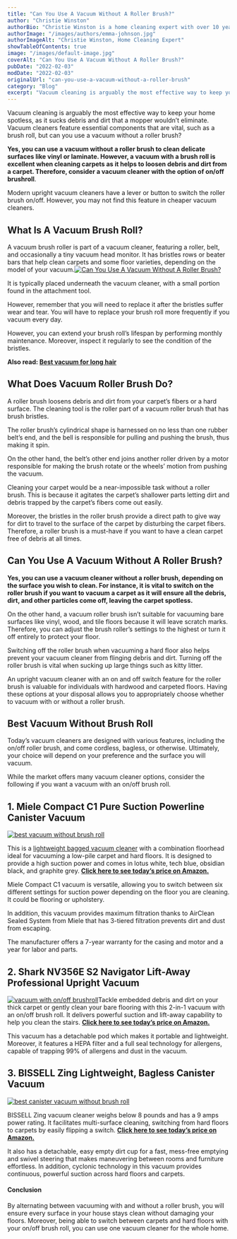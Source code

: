 ```yaml
---
title: "Can You Use A Vacuum Without A Roller Brush?"
author: "Christie Winston"
authorBio: "Christie Winston is a home cleaning expert with over 10 years of experience testing and reviewing vacuum cleaners and cleaning products. She holds certifications in indoor air quality management and specializes in solutions for allergy sufferers. Christie has been featured in publications such as Good Housekeeping, Real Simple, and The Spruce."
authorImage: "/images/authors/emma-johnson.jpg"
authorImageAlt: "Christie Winston, Home Cleaning Expert"
showTableOfContents: true
image: "/images/default-image.jpg"
coverAlt: "Can You Use A Vacuum Without A Roller Brush?"
pubDate: "2022-02-03"
modDate: "2022-02-03"
originalUrl: "can-you-use-a-vacuum-without-a-roller-brush"
category: "Blog"
excerpt: "Vacuum cleaning is arguably the most effective way to keep your home spotless, as it sucks debris and dirt that a mopper wouldn’t eliminate. Vacuum cleaners feature essential components that are vital, such as a brush roll, but can you use a vacuum without a roller brush? Yes, you can use a vacuum without a roller brush to clean delicate surfaces like vinyl &#8230; Read more"
---
```


Vacuum cleaning is arguably the most effective way to keep your home spotless, as it sucks debris and dirt that a mopper wouldn’t eliminate. Vacuum cleaners feature essential components that are vital, such as a brush roll, but can you use a vacuum without a roller brush?

**Yes, you can use a vacuum without a roller brush to clean delicate surfaces like vinyl or laminate. However, a vacuum with a brush roll is excellent when cleaning carpets as it helps to loosen debris and dirt from a carpet. Therefore, consider a vacuum cleaner with the option of on/off brushroll**.

Modern upright vacuum cleaners have a lever or button to switch the roller brush on/off. However, you may not find this feature in cheaper vacuum cleaners.

## **What Is A Vacuum Brush Roll?**

A vacuum brush roller is part of a vacuum cleaner, featuring a roller, belt, and occasionally a tiny vacuum head monitor. It has bristles rows or beater bars that help clean carpets and some floor varieties, depending on the model of your vacuum.[![Can You Use A Vacuum Without A Roller Brush?](images/Can-You-Use-A-Vacuum-Without-A-Roller-Brush.jpg)](https://www.bestofvacuum.com/can-you-use-a-vacuum-without-a-roller-brush/)

It is typically placed underneath the vacuum cleaner, with a small portion found in the attachment tool.

However, remember that you will need to replace it after the bristles suffer wear and tear. You will have to replace your brush roll more frequently if you vacuum every day.

However, you can extend your brush roll’s lifespan by performing monthly maintenance. Moreover, inspect it regularly to see the condition of the bristles.

**Also read: [Best vacuum for long hair](https://www.bestofvacuum.com/best-vacuum-for-long-hair/)**

## **What Does Vacuum Roller Brush Do?**

A roller brush loosens debris and dirt from your carpet’s fibers or a hard surface. The cleaning tool is the roller part of a vacuum roller brush that has brush bristles.

The roller brush’s cylindrical shape is harnessed on no less than one rubber belt’s end, and the bell is responsible for pulling and pushing the brush, thus making it spin.

On the other hand, the belt’s other end joins another roller driven by a motor responsible for making the brush rotate or the wheels’ motion from pushing the vacuum.

Cleaning your carpet would be a near-impossible task without a roller brush. This is because it agitates the carpet’s shallower parts letting dirt and debris trapped by the carpet’s fibers come out easily.

Moreover, the bristles in the roller brush provide a direct path to give way for dirt to travel to the surface of the carpet by disturbing the carpet fibers. Therefore, a roller brush is a must-have if you want to have a clean carpet free of debris at all times.

## **Can You Use A Vacuum Without A Roller Brush?**

**Yes, you can use a vacuum cleaner without a roller brush, depending on the surface you wish to clean. For instance, it is vital to switch on the roller brush if you want to vacuum a carpet as it will ensure all the debris, dirt, and other particles come off, leaving the carpet spotless.**

On the other hand, a vacuum roller brush isn’t suitable for vacuuming bare surfaces like vinyl, wood, and tile floors because it will leave scratch marks. Therefore, you can adjust the brush roller’s settings to the highest or turn it off entirely to protect your floor.

Switching off the roller brush when vacuuming a hard floor also helps prevent your vacuum cleaner from flinging debris and dirt. Turning off the roller brush is vital when sucking up large things such as kitty litter.

An upright vacuum cleaner with an on and off switch feature for the roller brush is valuable for individuals with hardwood and carpeted floors. Having these options at your disposal allows you to appropriately choose whether to vacuum with or without a roller brush.

## Best Vacuum Without Brush Roll

Today’s vacuum cleaners are designed with various features, including the on/off roller brush, and come cordless, bagless, or otherwise. Ultimately, your choice will depend on your preference and the surface you will vacuum.

While the market offers many vacuum cleaner options, consider the following if you want a vacuum with an on/off brush roll.

## **1\. Miele Compact C1 Pure Suction Powerline Canister Vacuum**

[![best vacuum without brush roll](images/Miele-Pure-Suction-Canister-Vacuum-Lotus-White.jpg)](https://www.amazon.com/gp/product/B06XHPLYZL/ref=as_li_tl?ie=UTF8&camp=1789&creative=9325&creativeASIN=B06XHPLYZL&linkCode=am2&tag=bestofvacuum2-20&linkId=3fa9010f548144a45211493572ef2666)

This is a [lightweight bagged vacuum cleaner](https://www.bestofvacuum.com/best-bagged-vacuum/) with a combination floorhead ideal for vacuuming a low-pile carpet and hard floors. It is designed to provide a high suction power and comes in lotus white, tech blue, obsidian black, and graphite grey. [**Click here to see today’s price on Amazon.**](https://www.amazon.com/gp/product/B06XHPLYZL/ref=as_li_tl?ie=UTF8&camp=1789&creative=9325&creativeASIN=B06XHPLYZL&linkCode=am2&tag=bestofvacuum2-20&linkId=3fa9010f548144a45211493572ef2666)

Miele Compact C1 vacuum is versatile, allowing you to switch between six different settings for suction power depending on the floor you are cleaning. It could be flooring or upholstery.

In addition, this vacuum provides maximum filtration thanks to AirClean Sealed System from Miele that has 3-tiered filtration prevents dirt and dust from escaping.

The manufacturer offers a 7-year warranty for the casing and motor and a year for labor and parts.

## **2\. Shark NV356E S2 Navigator Lift-Away Professional Upright Vacuum**

[![vacuum with on/off brushroll](images/Shark-Navigator-Lift-Away-Professional-NV356E.jpg)](https://www.amazon.com/gp/product/B005KMDV9A/ref=as_li_tl?ie=UTF8&camp=1789&creative=9325&creativeASIN=B005KMDV9A&linkCode=am2&tag=bestofvacuum2-20&linkId=30e34dfd6575bbee350c98eac70bfe25)Tackle embedded debris and dirt on your thick carpet or gently clean your bare flooring with this 2-in-1 vacuum with an on/off brush roll. It delivers powerful suction and lift-away capability to help you clean the stairs. [**Click here to see today’s price on Amazon.**](https://www.amazon.com/gp/product/B005KMDV9A/ref=as_li_tl?ie=UTF8&camp=1789&creative=9325&creativeASIN=B005KMDV9A&linkCode=am2&tag=bestofvacuum2-20&linkId=30e34dfd6575bbee350c98eac70bfe25)

This vacuum has a detachable pod which makes it portable and lightweight. Moreover, it features a HEPA filter and a full seal technology for allergens, capable of trapping 99% of allergens and dust in the vacuum.

## 3\. BISSELL Zing Lightweight, Bagless Canister Vacuum

[![best canister vacuum without brush roll](images/Bissell-Zing-Bagless-1665.jpg)](https://www.amazon.com/gp/product/B075PL2GDD/ref=as_li_tl?ie=UTF8&camp=1789&creative=9325&creativeASIN=B075PL2GDD&linkCode=am2&tag=bestofvacuum2-20&linkId=8914d1cfd58e14708e1122060daa31f6)

BISSELL Zing vacuum cleaner weighs below 8 pounds and has a 9 amps power rating. It facilitates multi-surface cleaning, switching from hard floors to carpets by easily flipping a switch. [**Click here to see today’s price on Amazon.**](https://www.amazon.com/gp/product/B075PL2GDD/ref=as_li_tl?ie=UTF8&camp=1789&creative=9325&creativeASIN=B075PL2GDD&linkCode=am2&tag=bestofvacuum2-20&linkId=8914d1cfd58e14708e1122060daa31f6) 

It also has a detachable, easy empty dirt cup for a fast, mess-free emptying and swivel steering that makes maneuvering between rooms and furniture effortless. In addition, cyclonic technology in this vacuum provides continuous, powerful suction across hard floors and carpets.

#### **Conclusion**

By alternating between vacuuming with and without a roller brush, you will ensure every surface in your house stays clean without damaging your floors. Moreover, being able to switch between carpets and hard floors with your on/off brush roll, you can use one vacuum cleaner for the whole home.